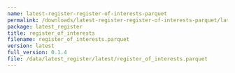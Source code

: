 ```yaml
---
name: latest-register-register-of-interests-parquet
permalink: /downloads/latest-register-register-of-interests-parquet/latest
package: latest_register
title: register_of_interests
filename: register_of_interests.parquet
version: latest
full_version: 0.1.4
file: /data/latest_register/latest/register_of_interests.parquet
---
```

